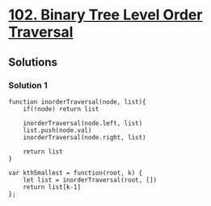 # [102. Binary Tree Level Order Traversal](https://leetcode.com/problems/kth-smallest-element-in-a-bst/)

## Solutions

### Solution 1

```
function inorderTraversal(node, list){
    if(!node) return list
    
    inorderTraversal(node.left, list)
    list.push(node.val)
    inorderTraversal(node.right, list)
    
    return list
}

var kthSmallest = function(root, k) {
    let list = inorderTraversal(root, [])
    return list[k-1]
};
```